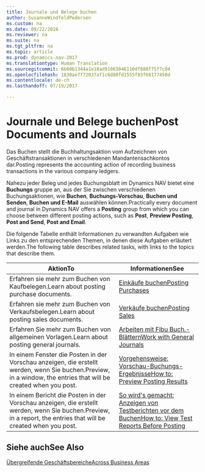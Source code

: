 ```yaml
---
title: Journale und Belege buchen
author: SusanneWindfeldPedersen
ms.custom: na
ms.date: 09/22/2016
ms.reviewer: na
ms.suite: na
ms.tgt_pltfrm: na
ms.topic: article
ms.prod: dynamics-nav-2017
ms.translationtype: Human Translation
ms.sourcegitcommit: 6b60b1344a1e18ad91863046110df880f75f7c04
ms.openlocfilehash: 1830ae7f72037af1c6d80fd1555f83f68177450d
ms.contentlocale: de-ch
ms.lasthandoff: 07/19/2017

---
```

    
# <a name="post-documents-and-journals"></a><span data-ttu-id="51087-102">Journale und Belege buchen</span><span class="sxs-lookup"><span data-stu-id="51087-102">Post Documents and Journals</span></span>
<span data-ttu-id="51087-103">Das Buchen stellt die Buchhaltungsaktion vom Aufzeichnen von Geschäftstransaktionen in verschiedenen Mandantensachkontos dar.</span><span class="sxs-lookup"><span data-stu-id="51087-103">Posting represents the accounting action of recording business transactions in the various company ledgers.</span></span>

<span data-ttu-id="51087-104">Nahezu jeder Beleg und jedes Buchungsblatt im Dynamics NAV bietet eine **Buchungs** gruppe an, aus der Sie zwischen verschiedenen Buchungsaktionen, wie **Buchen**, **Buchungs-Vorschau**, **Buchen und Senden**, **Buchen und E-Mail** auswählen können.</span><span class="sxs-lookup"><span data-stu-id="51087-104">Practically every document and journal in Dynamics NAV offers a **Posting** group from which you can choose between different posting actions, such as **Post**, **Preview Posting**, **Post and Send**, **Post and Email**.</span></span>

<span data-ttu-id="51087-105">Die folgende Tabelle enthält Informationen zu verwandten Aufgaben wie Links zu den entsprechenden Themen, in denen diese Aufgaben erläutert werden.</span><span class="sxs-lookup"><span data-stu-id="51087-105">The following table describes related tasks, with links to the topics that describe them.</span></span>

|<span data-ttu-id="51087-106">Aktion</span><span class="sxs-lookup"><span data-stu-id="51087-106">To</span></span>   |<span data-ttu-id="51087-107">Informationen</span><span class="sxs-lookup"><span data-stu-id="51087-107">See</span></span>   |
|-----|------| 
|<span data-ttu-id="51087-108">Erfahren sie mehr zum Buchen von Kaufbelegen.</span><span class="sxs-lookup"><span data-stu-id="51087-108">Learn about posting purchase documents.</span></span>|[<span data-ttu-id="51087-109">Einkäufe buchen</span><span class="sxs-lookup"><span data-stu-id="51087-109">Posting Purchases</span></span>](ui-post-purchases.md)| 
|<span data-ttu-id="51087-110">Erfahren sie mehr zum Buchen von Verkaufsbelegen.</span><span class="sxs-lookup"><span data-stu-id="51087-110">Learn about posting sales documents.</span></span>|[<span data-ttu-id="51087-111">Verkäufe buchen</span><span class="sxs-lookup"><span data-stu-id="51087-111">Posting Sales</span></span>](ui-post-sales.md)|
|<span data-ttu-id="51087-112">Erfahren Sie mehr zum Buchen von allgemeinen Vorlagen.</span><span class="sxs-lookup"><span data-stu-id="51087-112">Learn about posting general journals.</span></span>|[<span data-ttu-id="51087-113">Arbeiten mit Fibu Buch.-Blättern</span><span class="sxs-lookup"><span data-stu-id="51087-113">Work with General Journals</span></span>](ui-work-general-journals.md)|
|<span data-ttu-id="51087-114">In einem Fenster die Posten in der Vorschau anzeigen, die erstellt werden, wenn Sie buchen.</span><span class="sxs-lookup"><span data-stu-id="51087-114">Preview, in a window, the entries that will be created when you post.</span></span>|[<span data-ttu-id="51087-115">Vorgehensweise: Vorschau-Buchungs-Ergebnisse</span><span class="sxs-lookup"><span data-stu-id="51087-115">How to: Preview Posting Results</span></span>](ui-how-preview-post-results.md)|
|<span data-ttu-id="51087-116">In einem Bericht die Posten in der Vorschau anzeigen, die erstellt werden, wenn Sie buchen.</span><span class="sxs-lookup"><span data-stu-id="51087-116">Preview, in a report, the entries that will be created when you post.</span></span>|[<span data-ttu-id="51087-117">So wird's gemacht: Anzeigen von Testberichten vor dem Buchen</span><span class="sxs-lookup"><span data-stu-id="51087-117">How to: View Test Reports Before Posting</span></span>](ui-how-view-test-reports-posting.md)|

## <a name="see-also"></a><span data-ttu-id="51087-118">Siehe auch</span><span class="sxs-lookup"><span data-stu-id="51087-118">See Also</span></span>
[<span data-ttu-id="51087-119">Übergreifende Geschäftsbereiche</span><span class="sxs-lookup"><span data-stu-id="51087-119">Across Business Areas</span></span>](ui-across-business-areas.md)

